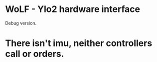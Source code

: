 # WoLF - Ylo2 hardware interface
Debug version.


# There isn't imu, neither controllers call or orders.
